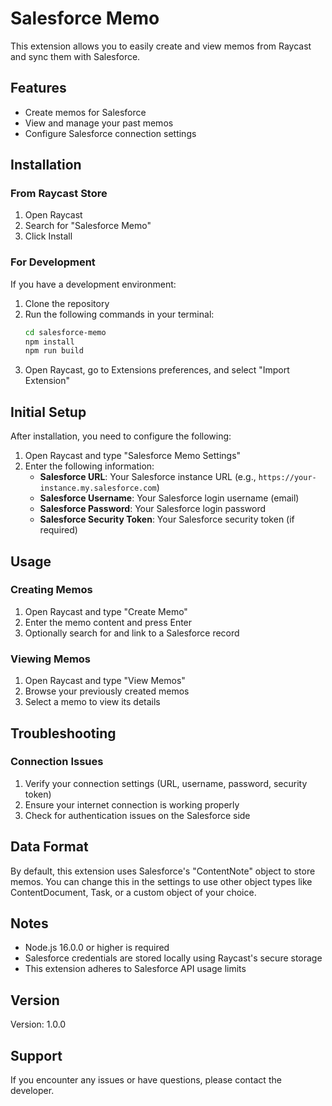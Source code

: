 # Salesforce Memo

This extension allows you to easily create and view memos from Raycast and sync them with Salesforce.

## Features

- Create memos for Salesforce
- View and manage your past memos
- Configure Salesforce connection settings

## Installation

### From Raycast Store

1. Open Raycast
2. Search for "Salesforce Memo"
3. Click Install

### For Development

If you have a development environment:

1. Clone the repository
2. Run the following commands in your terminal:
   ```bash
   cd salesforce-memo
   npm install
   npm run build
   ```
3. Open Raycast, go to Extensions preferences, and select "Import Extension"

## Initial Setup

After installation, you need to configure the following:

1. Open Raycast and type "Salesforce Memo Settings"
2. Enter the following information:
   - **Salesforce URL**: Your Salesforce instance URL (e.g., `https://your-instance.my.salesforce.com`)
   - **Salesforce Username**: Your Salesforce login username (email)
   - **Salesforce Password**: Your Salesforce login password
   - **Salesforce Security Token**: Your Salesforce security token (if required)

## Usage

### Creating Memos

1. Open Raycast and type "Create Memo"
2. Enter the memo content and press Enter
3. Optionally search for and link to a Salesforce record

### Viewing Memos

1. Open Raycast and type "View Memos"
2. Browse your previously created memos
3. Select a memo to view its details

## Troubleshooting

### Connection Issues

1. Verify your connection settings (URL, username, password, security token)
2. Ensure your internet connection is working properly
3. Check for authentication issues on the Salesforce side

## Data Format

By default, this extension uses Salesforce's "ContentNote" object to store memos. You can change this in the settings to use other object types like ContentDocument, Task, or a custom object of your choice.

## Notes

- Node.js 16.0.0 or higher is required
- Salesforce credentials are stored locally using Raycast's secure storage
- This extension adheres to Salesforce API usage limits

## Version

Version: 1.0.0

## Support

If you encounter any issues or have questions, please contact the developer.